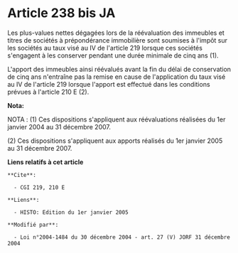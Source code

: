 # Article 238 bis JA

Les plus-values nettes dégagées lors de la réévaluation des immeubles et titres de sociétés à prépondérance immobilière sont
soumises à l'impôt sur les sociétés au taux visé au IV de l'article 219 lorsque ces sociétés s'engagent à les conserver
pendant une durée minimale de cinq ans (1).

L'apport des immeubles ainsi réévalués avant la fin du délai de conservation de cinq ans n'entraîne pas la remise en cause de
l'application du taux visé au IV de l'article 219 lorsque l'apport est effectué dans les conditions prévues à l'article 210 E
(2).

**Nota:**

NOTA : (1) Ces dispositions s'appliquent aux réévaluations réalisées du 1er janvier 2004 au 31 décembre 2007.

(2) Ces dispositions s'appliquent aux apports réalisés du 1er janvier 2005 au 31 décembre 2007.

**Liens relatifs à cet article**

	**Cite**:

	  - CGI 219, 210 E

	**Liens**:

	  - HISTO: Edition du 1er janvier 2005

	**Modifié par**:

	  - Loi n°2004-1484 du 30 décembre 2004 - art. 27 (V) JORF 31 décembre 2004
